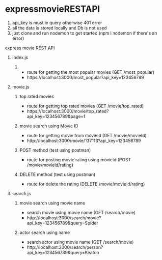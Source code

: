 # expressmovieRESTAPI

1) api_key is must in query otherwise 401 error
2) all the data is stored locally and Db is not used
3) just clone and run nodemon to get started (npm i nodemon if there's an error)

express movie REST API
   1) index.js
      1) - route for getting the most popular movies (GET /most_popular)
         - https://localhost:3000/most_popular?api_key=123456789 

   2) movie.js
      1) top rated movies
         - route for getting top rated movies (GET /movie/top_rated)
         - https://localhost:3000/movie/top_rated?api_key=123456789&page=1
        
      2) movie search using Movie ID
         - route for getting movie from movieId (GET /movie/movieId)
         - http://localhost:3000/movie/137113?api_key=123456789
      
      3) POST method (test using postman)
         - route for posting movie rating using movieId (POST /movie/movieId/rating)
  
      4) DELETE method (test using postman)
         - route for delete the rating (DELETE /movie/movieId/rating)
      
   3) search.js
      1) movie search using movie name
         - search movie using movie name (GET /search/movie)
         - http://localhost:3000/search/movie?api_key=123456789&query=Spider

      2) actor search using name
         - search actor using movie name (GET /search/movie)
         - http://localhost:3000/search/person?api_key=123456789&query=Keaton

